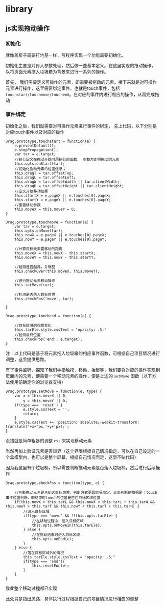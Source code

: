 # library

## js实现拖动操作

### 初始化

就像盖房子需要打地基一样，写程序实现一个功能需要初始化。

初始化主要是对传入参数处理，然后做一些基本定义。在这里实现的拖动操作， 以将页面元素拖入垃圾箱为背景来进行一系列的操作。

首先， 我们需要定义可操作的元素，即需要被拖动的元素。接下来就是对可操作元素进行操作，这里需要绑定事件，也就是touch事件，包括 `touchstart/touchmove/touchend`。在对应的事件内进行相应的操作，从而完成拖动

### 事件绑定

初始化之后，我们就需要对可操作元素进行事件的绑定，
先上代码，以下分别是对应touch事件以及对应的操作

```stylus?linenums
Drag.prototype.touchstart = function(e) {
	e.preventDefault();
	e.stopPropagation();
	var tar = e.target;
	//执行定义在拖动开始时须执行的函数， 参数为即将拖动的元素
	this.opts.onStart(tar);
	//初始化拖动元素的位置信息；
	this.dragT = tar.offsetTop;
	this.dragL = tar.offsetLeft;
	this.dragW = tar.offsetWidth || tar.clientWidth;
	this.dragH = tar.offsetHeight || tar.clientHeight;
	//定义开始移动位置
	this.startX = e.pageX || e.touches[0].pageX;
	this.startY = e.pageY || e.touches[0].pageY;
	//重置移动参数
	this.moveX = this.moveY = 0;
}

Drag.prototype.touchmove = function(e) {
	var tar = e.target;
	this.opts.onMove(tar);
	this.nowX = e.pageX || e.touches[0].pageX;
	this.nowY = e.pageY || e.touches[0].pageY;

	//计算目标元素需移动的距离
	this.moveX = this.nowX - this.startX;
	this.moveY = this.nowY - this.startY;

	//检测是否越界，并调整
	this.checkOver(this.moveX, this.moveY);
	
	//进行拖动元素移动操作
	this.setMove(tar);

	//检测是否落入目标位置
	this.checkPos('move', tar);

}

Drag.prototype.touchend = function(e) {
	
	//目标区域的视觉变化
	this.tarEle.style.cssText = "opacity: .5;"
	//检测最终位置
	this.checkPos('end', e.target);
}
```

注：以上代码是基于将元素拖入垃圾箱的相应事件函数，可根据自己项目情况进行调整，这里提供思路。

有了事件监听，探知了我们手指触摸、移动、抬起等，我们要将对应的操作实现到页面内的元素，便需要一个移动元素的操作，便是上边的 `setMove` 函数（以下方法使用前确定你的浏览器支持）

```stylus?linenums
Drag.prototype.setMove = function(e, type) {
	var x = this.moveX || 0,
		y = this.moveY || 0；
	if(type === 'reset') {
		e.style.cssText = '';
		return;
	}
	e.style.cssText += 'position: absolute;-webkit-transform: translate('+x+'px,'+y+'px);';
}
```

没错就是简单粗暴的调整 `css` 来实现移动元素

当然再加上验证元素是否越界（这个界限根据自己情况指定，可以在自己设定的一个盒模型内，也可以是整个屏幕，根据自己情况而定，这里不贴代码）

因为我这里有个垃圾桶，所以需要判断拖动元素是否落入垃圾桶，然后进行后续操作

```stylus?linenums
Drag.prototype.checkPos = function(type, e) {

	//判断拖动元素是否到达目标位置，判断方式更具情况而定，此处判断的依据是：touch事件位置判断，即结束时touch的位置是否在目标区域位置
	if(this.nowX > this.tarL && this.nowX < this.tarL + this.tarW &&  this.nowY > this.tarT && this.nowY < this.tarT + this.tarH) {
		//进入目标区域
		if(type === 'move' && !!this.opts.tarEle) {
			//在移动过程中，进入目标区域
			this.opts.onMoveIn(this.tarEle);
		} else {
			//在拖动结束时进入目标区域
			this.opts.onEnd(e);
		}
	} else {
		//落在目标区域外的情况
		this.tarEle.style.cssText = "opacity: .5;"
		if(type === 'end'){
			this.resetFun(e);
		}
	}
}
```

致此整个移动过程都已实现

此处只是指出思路，具体执行过程根据自己的项目情况进行相应的调整